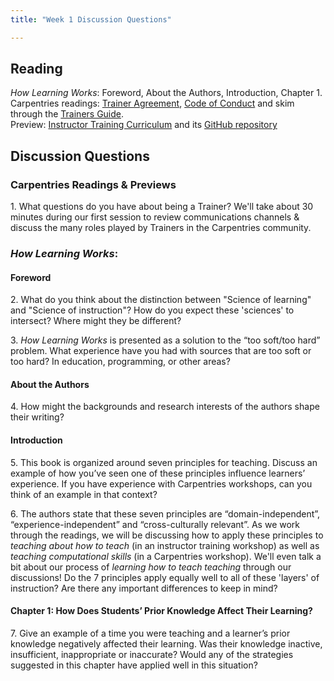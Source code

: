 ```yaml
---
title: "Week 1 Discussion Questions"

---
```


## Reading
_How Learning Works_: Foreword, About the Authors, Introduction, Chapter 1.  
Carpentries readings: [Trainer Agreement](https://docs.carpentries.org/topic_folders/instructor_training/duties_agreement.html), [Code of Conduct](https://docs.carpentries.org/topic_folders/policies/code-of-conduct.html) and skim through the [Trainers Guide](https://docs.carpentries.org/topic_folders/instructor_training/trainers_guide.html).  
Preview: [Instructor Training Curriculum](http://carpentries.github.io/instructor-training/) and its [GitHub repository](https://github.com/carpentries/instructor-training)

## Discussion Questions
### Carpentries Readings & Previews

1\. What questions do you have about being a Trainer? We'll take about 30 minutes during our first session to review communications channels & discuss the many roles played by Trainers in the Carpentries community.

### _How Learning Works_: 
#### Foreword

2\. What do you think about the distinction between "Science of learning" and "Science of instruction"? How do you expect these 'sciences' to intersect? Where might they be different?
    
3\. _How Learning Works_ is presented as a solution to the “too soft/too hard” problem. What experience have you had with sources that are too soft or too hard? In education, programming, or other areas?
    
 
#### About the Authors

4\. How might the backgrounds and research interests of the authors shape their writing?
  

#### Introduction

5\.  This book is organized around seven principles for teaching. Discuss an example of how you’ve seen one of these principles influence learners’ experience. If you have experience with Carpentries workshops, can you think of an example in that context?
    
6\.  The authors state that these seven principles are “domain-independent”, “experience-independent” and “cross-culturally relevant”. As we work through the readings, we will be discussing how to apply these principles to *teaching about how to teach* (in an instructor training workshop) as well as *teaching computational skills* (in a Carpentries workshop). We'll even talk a bit about our process of *learning how to teach teaching* through our discussions! Do the 7 principles apply equally well to all of these 'layers' of instruction? Are there any important differences to keep in mind?
    

#### Chapter 1: How Does Students’ Prior Knowledge Affect Their Learning?

7\.  Give an example of a time you were teaching and a learner’s prior knowledge negatively affected their learning. Was their knowledge inactive, insufficient, inappropriate or inaccurate? Would any of the strategies suggested in this chapter have applied well in this situation?
    


